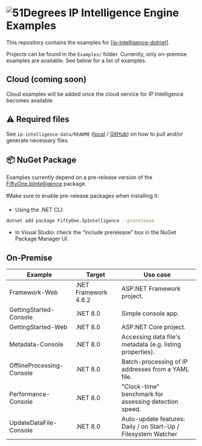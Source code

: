 # ![51Degrees](https://51degrees.com/img/logo.png?utm_source=github&utm_medium=repository&utm_content=readme_main&utm_campaign=dotnet-open-source "Data rewards the curious") IP Intelligence Engine Examples

This repository contains the examples for [[ip-intelligence-dotnet](https://github.com/51Degrees/ip-intelligence-dotnet/)].

Projects can be found in the `Examples/` folder. Currently, only on-premise examples are available. See below for a list of examples.

## Cloud (coming soon)

Cloud examples will be added once the cloud service for IP Intelligence becomes available.

## ⚠️ Required files

See `ip-intelligence-data/README` ([local](./ip-intelligence-data/README) / [GitHub](https://github.com/51Degrees/ip-intelligence-data/)) on how to pull and/or generate necessary files.

## 📦 NuGet Package

Examples currently depend on a pre-release version of the [FiftyOne.IpIntelligence](https://www.nuget.org/packages/FiftyOne.IpIntelligence) package.  

❗Make sure to enable pre-release packages when installing it:
* Using the .NET CLI:
```sh
dotnet add package FiftyOne.IpIntelligence --prerelease
```

* In Visual Studio: check the “Include prerelease” box in the NuGet Package Manager UI.

## On-Premise

|Example|Target|Use case|
|---|---|---|
|Framework-Web|.NET Framework 4.6.2|ASP.NET Framework project.|
|GettingStarted-Console|.NET 8.0|Simple console app.|
|GettingStarted-Web|.NET 8.0|ASP.NET Core project.|
|Metadata-Console|.NET 8.0|Accessing data file's metadata (e.g. listing properties).|
|OfflineProcessing-Console|.NET 8.0|Batch-processing of IP addresses from a YAML file.|
|Performance-Console|.NET 8.0|"Clock-time" benchmark for assessing detection speed.|
|UpdateDataFile-Console|.NET 8.0|Auto-update features: Daily / on Start-Up / Filesystem Watcher|
